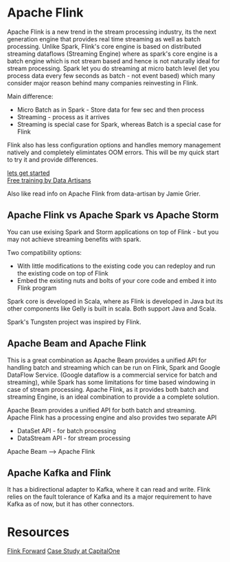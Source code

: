 # Apache Flink

Apache Flink is a new trend in the stream processing industry, its the next generation engine that provides real time streaming as well as batch processing. Unlike Spark, Flink's core engine is based on distributed streaming dataflows (Streaming Engine) where as spark's core engine is a batch engine which is not stream based and hence is not naturally ideal for stream processing. Spark let you do streaming at micro batch level (let you process data every few seconds as batch - not event based) which many consider major reason behind many companies reinvesting in Flink. 

Main difference:   
* Micro Batch as in Spark - Store data for few sec and then process
* Streaming - process as it arrives 
* Streaming is special case for Spark, whereas Batch is a special case for Flink

Flink also has less configuration options and handles memory management natively and completely elimintates OOM errors. This will be my quick start to try it and provide differences.

[lets get started](http://www.slideshare.net/sbaltagi/stepbystep-introduction-to-apache-flink)   
[Free training by Data Artisans](http://dataartisans.github.io/flink-training)



Also like read info on Apache Flink from data-artisan by Jamie Grier.

## Apache Flink vs Apache Spark vs Apache Storm
You can use exising Spark and Storm applications on top of Flink - but you may not achieve streaming benefits with spark.   

Two compatibility options:   
* With little modifications to the existing code you can redeploy and run the existing code on top of Flink
* Embed the existing nuts and bolts of your core code and embed it into Flink program

Spark core is developed in Scala, where as Flink is developed in Java but its other components like Gelly is built in scala. Both support Java and Scala.

Spark's Tungsten project was inspired by Flink.

## Apache Beam and Apache Flink
This is a great combination as Apache Beam provides a unified API for handling batch and streaming which can be run on Flink, Spark and Google DataFlow Service. (Google dataflow is a commercial service for batch and streaming), while Spark has some limitations for time based windowing in case of stream processing. Apache Flink, as it provides both batch and streaming Engine, is an ideal combination to provide a a complete solution.

Apache Beam provides a unified API for both batch and streaming.   
Apache Flink has a processing engine and also provides two separate API   
* DataSet API - for batch processing
* DataStream API - for stream processing 

Apache Beam --> Apache Flink 

## Apache Kafka and Flink
It has a bidirectional adapter to Kafka, where it can read and write.
Flink relies on the fault tolerance of Kafka and its a major requirement to have Kafka as of now, but it has other connectors.


# Resources
[Flink Forward](https://www.youtube.com/channel/UCY8_lgiZLZErZPF47a2hXMA)
[Case Study at CapitalOne](http://www.slideshare.net/FlinkForward/flink-case-study-capital-one)
